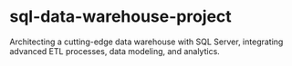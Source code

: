 # sql-data-warehouse-project
Architecting a cutting-edge data warehouse with SQL Server, integrating advanced ETL processes, data modeling, and analytics.
